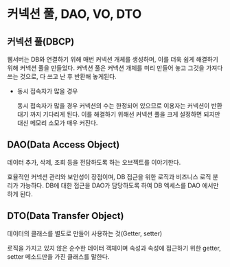 # 커넥션 풀, DAO, VO, DTO



## 커넥션 풀(DBCP)

 웹서버는 DB와 연결하기 위해 매번 커넥션 개체를 생성하며, 이를 더욱 쉽게 해결하기 위해 커넥션 풀을 만들었다. 커넥션 풀은 커넥션 개체를 미리 만들어 놓고 그것을 가져다 쓰는 것으로, 다 쓰고 난 후 반환해 놓게된다. 

- 동시 접속자가 많을 경우

   동시 접속자가 많을 경우 커넥션의 수는 한정되어 있으므로 이용자는 커넥션이 반환대기 까지 기다리게 된다. 이를 해결하기 위해선 커넥션 풀을 크게 설정하면 되지만 대신 메모리 소모가 매우 커진다.





## DAO(Data Access Object)

  데이터 추가, 삭제, 조회 등을 전담하도록 하는 오브젝트를 이야기한다.

효율적인 커넥션 관리와 보안성이 장점이며, DB 접근을 위한 로직과 비즈니스 로직 분리가 가능하다. DB에 대한 접근을 DAO가 담당하도록 하여 DB 엑세스를 DAO 에서만 하게 된다.



## DTO(Data Transfer Object)

데이터의 클래스를 별도로 만들어 사용하는 것(Getter, setter)

로직을 가지고 있지 않은 순수한 데이터 객체이며 속성과 속성에 접근하기 위한 getter, setter 메소드만을 가진 클래스를 말한다.




